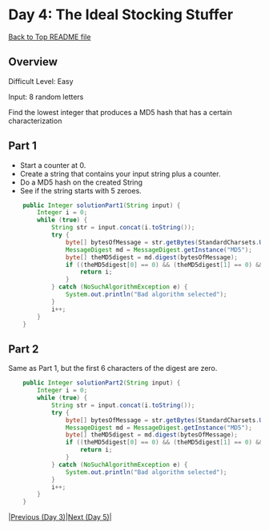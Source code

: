 # Day 4: The Ideal Stocking Stuffer

[Back to Top README file](../../../README.md)
## Overview
Difficult Level: Easy

Input: 8 random letters

Find the lowest integer that produces a MD5 hash that has a certain characterization

## Part 1
* Start a counter at 0.
* Create a string that contains your input string plus a counter.
* Do a MD5 hash on the created String
* See if the string starts with 5 zeroes.

```java
    public Integer solutionPart1(String input) {
        Integer i = 0;
        while (true) {
            String str = input.concat(i.toString());
            try {
                byte[] bytesOfMessage = str.getBytes(StandardCharsets.UTF_8);
                MessageDigest md = MessageDigest.getInstance("MD5");
                byte[] theMD5digest = md.digest(bytesOfMessage);
                if ((theMD5digest[0] == 0) && (theMD5digest[1] == 0) && (theMD5digest[2] >= 0) && (theMD5digest[2] < 16)) {
                    return i;
                }
            } catch (NoSuchAlgorithmException e) {
                System.out.println("Bad algorithm selected");
            }
            i++;
        }
    }
```

## Part 2
Same as Part 1, but the first 6 characters of the digest are zero.

```java
    public Integer solutionPart2(String input) {
        Integer i = 0;
        while (true) {
            String str = input.concat(i.toString());
            try {
                byte[] bytesOfMessage = str.getBytes(StandardCharsets.UTF_8);
                MessageDigest md = MessageDigest.getInstance("MD5");
                byte[] theMD5digest = md.digest(bytesOfMessage);
                if ((theMD5digest[0] == 0) && (theMD5digest[1] == 0) && (theMD5digest[2] == 0)) {
                    return i;
                }
            } catch (NoSuchAlgorithmException e) {
                System.out.println("Bad algorithm selected");
            }
            i++;
        }
    }
```

|[Previous (Day 3)](../day03/README.md)|[Next (Day 5)](../day05/README.md)|